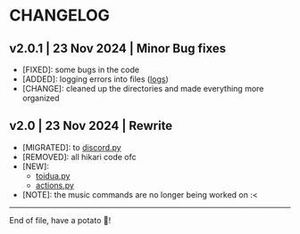 # CHANGELOG

## v2.0.1 | 23 Nov 2024 | Minor Bug fixes

- [FIXED]: some bugs in the code
- [ADDED]: logging errors into files ([logs](logs))
- [CHANGE]: cleaned up the directories and made everything more organized

## v2.0 | 23 Nov 2024 | Rewrite

- [MIGRATED]: to [discord.py](https://github.com/Rapptz/discord.py)
- [REMOVED]: all hikari code ofc
- [NEW]:
  - [toidua.py](cogs/toidua.py)
  - [actions.py](cogs/actions.py)
- [NOTE]: the music commands are no longer being worked on :<

---

End of file, have a potato 🥔!
